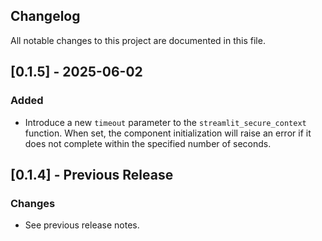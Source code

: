 ## Changelog

All notable changes to this project are documented in this file.

## [0.1.5] - 2025-06-02

### Added
- Introduce a new `timeout` parameter to the `streamlit_secure_context` function. When set, the component initialization will raise an error if it does not complete within the specified number of seconds.

## [0.1.4] - Previous Release

### Changes
- See previous release notes.